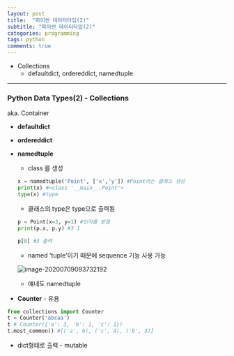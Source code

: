 ```yaml
---
layout: post
title:  "파이썬 데이터타입(2)"
subtitle: "파이썬 데이터타입(2)"
categories: programming
tags: python
comments: true
---
```


- Collections
  - defaultdict, ordereddict, namedtuple

---

### Python Data Types(2) - Collections

aka. Container

- **defaultdict**

- **ordereddict**

- **namedtuple** 

  - class 를 생성

  ~~~python
  x = namedtuple('Point', ['x','y']) #Point라는 클래스 생성
  print(x) #<class '__main__.Point'>
  type(x) #type
  ~~~

  - 클래스의 type은 type으로 출력됨

  ~~~python
  p = Point(x=3, y=1) #인자를 받음
  print(p.x, p.y) #3 1
  
  p[0] #3 출력
  ~~~

  - named 'tuple'이기 때문에 sequence 기능 사용 가능

  ![image-20200709093732192](https://github.com/popo97kr/popo97kr.github.io/blob/master/assets/img/datatype1.jpg?raw=true)

  - 얘네도 namedtuple

- **Counter** - 유용

~~~python
from collections import Counter
t = Counter('abcaa') 
t # Counter({'a': 3, 'b': 1, 'c': 1})
t.most_common() #[('a', 6), ('c', 4), ('b', 3)]
~~~

- dict형태로 출력 - mutable